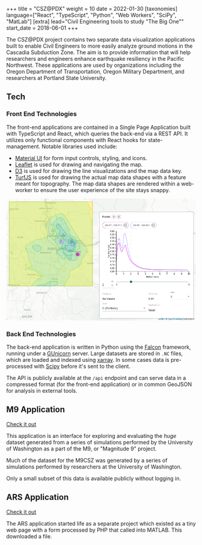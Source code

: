 +++
title = "CSZ@PDX"
weight = 10
date = 2022-01-30
[taxonomies]
language=["React", "TypeScript", "Python", "Web Workers", "SciPy", "MatLab"]
[extra]
lead="Civil Engineering tools to study \"The Big One\""
start_date = 2018-06-01
+++

The CSZ@PDX project contains two separate
data visualization applications built to enable Civil Engineers to more easily
analyze ground motions in the Cascadia Subduction Zone.
The aim is to provide information that will help researchers and engineers
enhance earthquake resiliency in the Pacific Northwest.
These applications are used by organizations including the Oregon Department of Transportation,
Oregon Military Department, and researchers at Portland State University.

## Tech

### Front End Technologies

The front-end applications are contained in a Single Page Application built with
TypeScript and React,
which queries the back-end via a REST API. It utilizes only functional components
with React hooks for state-management. Notable libraries used include:

- [Material UI](https://mui.com/) for form input controls, styling, and icons.
- [Leaflet](https://leafletjs.com/) is used for drawing and navigating the map.
- [D3](https://d3js.org/) is used for drawing the line visualizations and the map data key.
- [TurfJS](https://turfjs.org/) is used for drawing the actual map data shapes with a feature meant for topography.
  The map data shapes are rendered within a web-worker to ensure the user experience of the site stays
  snappy.

![Demonstration of the M9CSZ Application in action](csz_at_pdx_demo.png)

### Back End Technologies

The back-end application is written in Python using the
[Falcon](https://falcon.readthedocs.io/en/stable/)
framework, running under a
[GUnicorn](https://gunicorn.org/) server.
Large datasets are stored in `.NC` files,
which are loaded and indexed using
[xarray](http://xarray.pydata.org/en/stable/).
In some cases data is pre-processed with
[Scipy](https://www.scipy.org/)
before it's sent to the client.

The API is publicly available at the `/api` endpoint and can serve data in a
compressed format (for the front-end application)
or in common GeoJSON for analysis in external tools.

## M9 Application

[Check it out](https://m9csz.cee.pdx.edu/)

This application is an interface for exploring and evaluating the _huge_ dataset
generated from a series of simulations performed by the University of Washington
as a part of the M9, or "Magnitude 9" project.

Much of the dataset for the M9CSZ was generated by a series of simulations
performed by researchers at the University of Washington.

Only a small subset of this data is available publicly without logging in.

## ARS Application

[Check it out](https://csz.cee.pdx.edu/)

The ARS application started life as a separate project which existed as a tiny
web page with a form processed by PHP that called into MATLAB. This downloaded a file.
